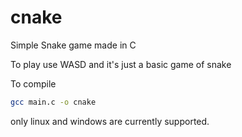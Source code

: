 # cnake


Simple Snake game made in C


To play use WASD
and it's just a basic game of snake


To compile
```bash
gcc main.c -o cnake
```
only linux and windows are currently supported.
